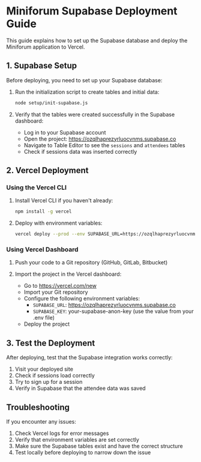 # Miniforum Supabase Deployment Guide

This guide explains how to set up the Supabase database and deploy the Miniforum application to Vercel.

## 1. Supabase Setup

Before deploying, you need to set up your Supabase database:

1. Run the initialization script to create tables and initial data:
   ```bash
   node setup/init-supabase.js
   ```

2. Verify that the tables were created successfully in the Supabase dashboard:
   - Log in to your Supabase account
   - Open the project: https://ozqlhaprezyrluocvnms.supabase.co
   - Navigate to Table Editor to see the `sessions` and `attendees` tables
   - Check if sessions data was inserted correctly

## 2. Vercel Deployment

### Using the Vercel CLI

1. Install Vercel CLI if you haven't already:
   ```bash
   npm install -g vercel
   ```

2. Deploy with environment variables:
   ```bash
   vercel deploy --prod --env SUPABASE_URL=https://ozqlhaprezyrluocvnms.supabase.co --env SUPABASE_KEY=your-supabase-anon-key
   ```

### Using Vercel Dashboard

1. Push your code to a Git repository (GitHub, GitLab, Bitbucket)

2. Import the project in the Vercel dashboard:
   - Go to https://vercel.com/new
   - Import your Git repository
   - Configure the following environment variables:
     - `SUPABASE_URL`: https://ozqlhaprezyrluocvnms.supabase.co
     - `SUPABASE_KEY`: your-supabase-anon-key (use the value from your .env file)
   - Deploy the project

## 3. Test the Deployment

After deploying, test that the Supabase integration works correctly:

1. Visit your deployed site
2. Check if sessions load correctly
3. Try to sign up for a session
4. Verify in Supabase that the attendee data was saved

## Troubleshooting

If you encounter any issues:

1. Check Vercel logs for error messages
2. Verify that environment variables are set correctly
3. Make sure the Supabase tables exist and have the correct structure
4. Test locally before deploying to narrow down the issue

